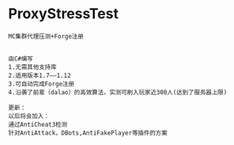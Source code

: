 # ProxyStressTest
	MC集群代理压测+Forge注册


	由C#编写
	1.无需其他支持库
	2.适用版本1.7——1.12
	3.可自动完成Forge注册
	4.沿袭了前辈（dalao）的高效算法，实测可刷入玩家近300人(达到了服务器上限)

	更新：
	以后将会加入：
	通过AntiCheat3检测
	针对AntiAttack，DBots,AntiFakePlayer等插件的方案
